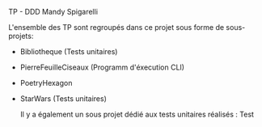 TP - DDD
Mandy Spigarelli 

L'ensemble des TP sont regroupés dans ce projet sous forme de sous-projets:
- Bibliotheque (Tests unitaires)
- PierreFeuilleCiseaux (Programm d'éxecution CLI)
- PoetryHexagon
- StarWars (Tests unitaires)

  Il y a également un sous projet dédié aux tests unitaires réalisés : Test
